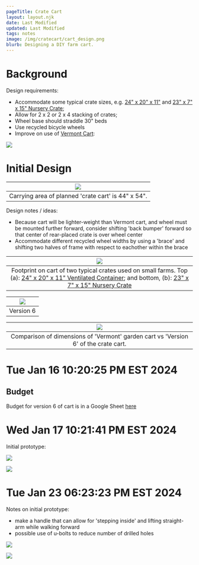 ```yaml
---
pageTitle: Crate Cart
layout: layout.njk
date: Last Modified 
updated: Last Modified 
tags: notes 
image: /img/cratecart/cart_design.png
blurb: Designing a DIY farm cart.
---
```


# Background

Design requirements:

- Accommodate some typical crate sizes, e.g. [24" x 20" x 11"](https://www.uline.com/Product/Detail/S-24138G/Stack-and-Nest-Containers/Ventilated-Stack-and-Nest-Container-24-x-20-x-11-Green) and [23" x 7" x 15" Nursery Crate](https://caribbeangardenseed.com/products/stackable-black-plastic-nursery-crate-1crate-great-for-harvesting-vegetables);
- Allow for 2 x 2 or 2 x 4 stacking of crates;
- Wheel base should straddle 30" beds
- Use recycled bicycle wheels
- Improve on use of [Vermont Cart](https://cartsvermont.com/product-category/garden-carts/): 

![](/img/transport/vermont_large_cart.jpg)


# Initial Design

| ![](/img/cratecart/cart_side_top.png) |
|:--:|
| Carrying area of planned 'crate cart' is 44" x 54". |

Design notes / ideas:
- Because cart will be lighter-weight than Vermont cart, and wheel must be mounted further forward, consider shifting 'back bumper' forward so that center of rear-placed crate is over wheel center
- Accommodate different recycled wheel widths by using a 'brace' and shifting two halves of frame with respect to eachother within the brace

| ![](/img/cratecart/crate_crossy.png) |
|:--:|
| Footprint on cart of two typical crates used on small farms. Top (a): [24" x 20" x 11" Ventilated Container](https://www.uline.com/Product/Detail/S-24138G/Stack-and-Nest-Containers/Ventilated-Stack-and-Nest-Container-24-x-20-x-11-Green); and bottom, (b): [23" x 7" x 15" Nursery Crate](https://caribbeangardenseed.com/products/stackable-black-plastic-nursery-crate-1crate-great-for-harvesting-vegetables) |

| ![](/img/cratecart/cratecart_v6.png) |
|:--:|
| Version 6 |

| ![](/img/cratecart/garden_vs_cratecart.png) |
|:--:|
| Comparison of dimensions of 'Vermont' garden cart vs 'Version 6' of the crate cart. | 


# Tue Jan 16 10:20:25 PM EST 2024

## Budget

Budget for version 6 of cart is in a Google Sheet [here](https://docs.google.com/spreadsheets/d/1dV4mSNsf8cY-mH3PaAkyZYb-PoDzQCdxSPLQtInJfig/edit?usp=sharing)


# Wed Jan 17 10:21:41 PM EST 2024

Initial prototype:

![](/img/cratecart/c5_mod.png)

![](/img/cratecart/c2.jpeg)


# Tue Jan 23 06:23:23 PM EST 2024

Notes on initial prototype:

- make a handle that can allow for 'stepping inside' and lifting straight-arm while walking forward
- possible use of u-bolts to reduce number of drilled holes 

![](/img/cratecart/ubolt1.jpeg)

![](/img/cratecart/ubolt2.jpeg)

